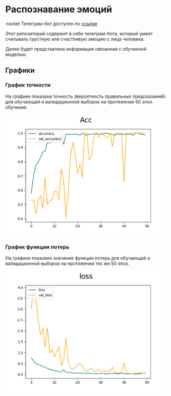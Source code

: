 # Распознавание эмоций

:rocket Телеграм-бот доступен по [ссылке](https://t.me/recognition_study_bot)

Этот репозиторий содержит в себе телеграм-бота, который умеет считывать грустную или счастливую эмоцию с лица человека.

Далее будет представлена информация связанная с обученной моделью.

## Графики

### График точности

На графике показана точность (вероятность правильных предсказаний) для обучающей и валидационной выборок на протяжении 50 эпох обучения.

![График точности](/data/val_accuracy.png)

### График функции потерь

На графике показано значение функции потерь для обучающей и валидационной выборок на протяжении тех же 50 эпох.

![График функции потерь](/data/val_loss.png)
